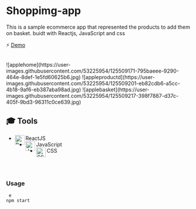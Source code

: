 # Shoppimg-app
 This is a sample ecommerce app that represented the products to add them on basket. buidt with Reactjs, JavaScript and css 
 
⚡ [Demo](https://ecommerceshoppingapp.netlify.app/)

<br/>
![applehome](https://user-images.githubusercontent.com/53225954/125509171-795baeee-9290-464e-8def-1e5fd60625b6.jpg)
![appleproductd](https://user-images.githubusercontent.com/53225954/125509201-eb82cdb6-a5cc-4b18-9af6-eb387aba98ad.jpg)
![applebasket](https://user-images.githubusercontent.com/53225954/125509217-398f7887-d37c-405f-9bd3-96311c0ce639.jpg)




## 🎓 Tools 
 
* ReactJS <img align="left" alt="ReactJS" hover="ReactJS" width="26px" src="https://user-images.githubusercontent.com/53225954/125205128-17082380-e281-11eb-8ba5-e7d70965a4b8.png" />
* JavaScript <img align="left" alt="JavaScript" hover="JavaScript" width="26px" src="https://user-images.githubusercontent.com/53225954/125213824-45ebbd00-e2b4-11eb-8fcd-a261b9ce6dd2.png" />
* CSS <img align="left" alt="CSS" hover="CSS" width="26px" src="https://user-images.githubusercontent.com/53225954/125213884-9531ed80-e2b4-11eb-8217-746768343ffc.png" />
 
   

<br/>
<br/>

### Usage

```
 e
npm start
```
  
<br/>
<br/>

